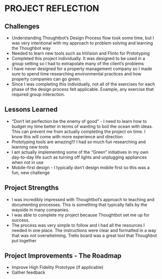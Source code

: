 # PROJECT REFLECTION 

## Challenges 
* Understanding Thoughtbot’s Design Process flow took some time, but I was very intentional with my approach to problem solving and learning the Thoughbot way
* Needed to learn new tools such as InVision and Flinto for Prototyping
* Completed this project individually. It was designed to be used in a group setting so I had to extrapolate many of the client’s problems 
* I have never designed for a property management company so I made sure to spend time researching environmental practices and how property companies can go green. 
* Since I was completing this individually, not all of the exercises for each phase of the design process felt applicable. Example, any exercise that required group interaction.

## Lessons Learned 
* “Don’t let perfection be the enemy of good” - I need to learn how to budget my time better in terms of wanting to boil the ocean with ideas. This can prevent me from actually completing the project on time.  I know this will come with more experience and direction
* Prototyping tools are amazing!!! I had so much fun researching and learning new tools 
* I am actually implementing some of the “Green” initiatives in my own day-to-day life such as turning off lights and unplugging appliances when not in use
* Mobile-first design - I typically don’t design mobile first so this was a fun, new challenge

## Project Strengths
* I was incredibly impressed with Thoughtbot’s approach to teaching and documenting processes. This is something that typically falls by the wayside in many companies. 
* I was able to complete my project because Thoughtbot set me up for success. 
* The process was very simple to follow and I had all the resources I needed in one place. The instructions were clear and formatted in a way that was not overwhelming. 
Trello board was a great tool that Thoughbot put together

## Project Improvements - The Roadmap
* Improve High Fidelity Prototype (if applicable)
* Gather feedback
